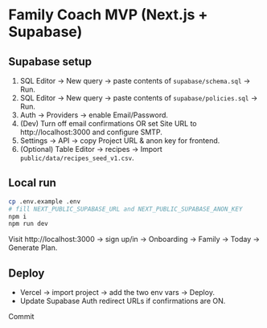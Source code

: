 
# Family Coach MVP (Next.js + Supabase)

## Supabase setup
1. SQL Editor → New query → paste contents of `supabase/schema.sql` → Run.
2. SQL Editor → New query → paste contents of `supabase/policies.sql` → Run.
3. Auth → Providers → enable Email/Password.
4. (Dev) Turn off email confirmations OR set Site URL to http://localhost:3000 and configure SMTP.
5. Settings → API → copy Project URL & anon key for frontend.
6. (Optional) Table Editor → recipes → Import `public/data/recipes_seed_v1.csv`.

## Local run
```bash
cp .env.example .env
# fill NEXT_PUBLIC_SUPABASE_URL and NEXT_PUBLIC_SUPABASE_ANON_KEY
npm i
npm run dev
```
Visit http://localhost:3000 → sign up/in → Onboarding → Family → Today → Generate Plan.

## Deploy
- Vercel → import project → add the two env vars → Deploy.
- Update Supabase Auth redirect URLs if confirmations are ON.

Commit
